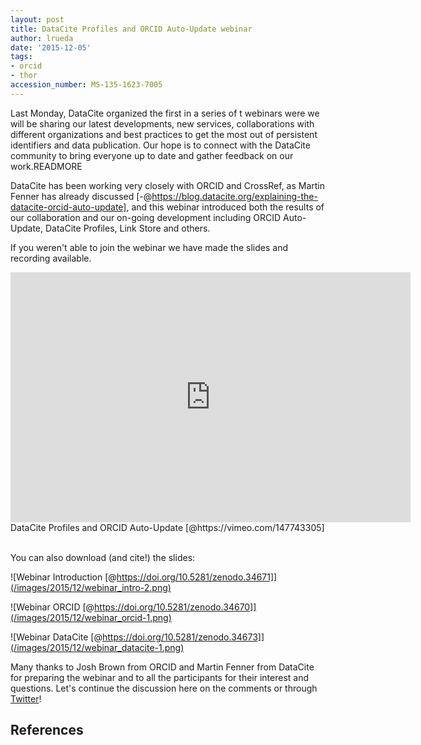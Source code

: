```yaml
---
layout: post
title: DataCite Profiles and ORCID Auto-Update webinar
author: lrueda
date: '2015-12-05'
tags:
- orcid
- thor
accession_number: MS-135-1623-7005
---
```

Last Monday, DataCite organized the first in a series of t webinars were we will be sharing our latest developments, new services, collaborations with different organizations and best practices to get the most out of persistent identifiers and data publication. Our hope is to connect with the DataCite community to bring everyone up to date and gather feedback on our work.READMORE

DataCite has been working very closely with ORCID and CrossRef, as Martin Fenner has already discussed [-@https://blog.datacite.org/explaining-the-datacite-orcid-auto-update], and this webinar introduced both the  results of our collaboration and our on-going development including ORCID Auto-Update, DataCite Profiles, Link Store and others.

If you weren't able to join the webinar we have made the slides and recording available.

<iframe src="https://player.vimeo.com/video/147743305" width="640" height="400" frameborder="0" webkitallowfullscreen mozallowfullscreen allowfullscreen></iframe>
<figcaption>DataCite Profiles and ORCID Auto-Update [@https://vimeo.com/147743305]</figcaption><br/>

You can also download (and cite!) the slides:

![Webinar Introduction [@https://doi.org/10.5281/zenodo.34671]](/images/2015/12/webinar_intro-2.png)

![Webinar ORCID [@https://doi.org/10.5281/zenodo.34670]](/images/2015/12/webinar_orcid-1.png)

![Webinar DataCite [@https://doi.org/10.5281/zenodo.34673]](/images/2015/12/webinar_datacite-1.png)

Many thanks to Josh Brown from ORCID and Martin Fenner from DataCite for preparing the webinar and to all the participants for their interest and questions. Let's continue the discussion here on the comments or through [Twitter](https://twitter.com/datacite)!

## References
